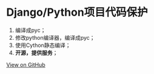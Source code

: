 # Django/Python项目代码保护


1. 编译成pyc；
2. 修改python编译器，编译成pyc；
3. 使用Cython静态编译；
4. **开源，提供服务**；


[View on GitHub](https://github.com/qiwihui/blog/issues/31)


